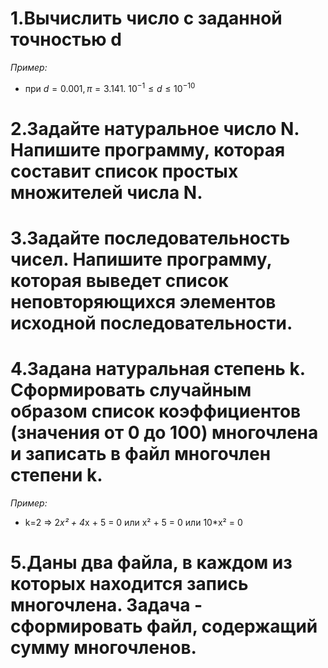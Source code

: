 # 1.Вычислить число c заданной точностью d

*Пример:* 

- при $d = 0.001, π = 3.141.$    $10^{-1} ≤ d ≤10^{-10}$
# 2.Задайте натуральное число N. Напишите программу, которая составит список простых множителей числа N.
# 3.Задайте последовательность чисел. Напишите программу, которая выведет список неповторяющихся элементов исходной последовательности.
# 4.Задана натуральная степень k. Сформировать случайным образом список коэффициентов (значения от 0 до 100) многочлена и записать в файл многочлен степени k.

*Пример:* 

- k=2 => 2*x² + 4*x + 5 = 0 или x² + 5 = 0 или 10*x² = 0
# 5.Даны два файла, в каждом из которых находится запись многочлена. Задача - сформировать файл, содержащий сумму многочленов.
